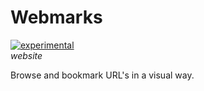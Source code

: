 Webmarks
=============
[![experimental](http://badges.github.io/stability-badges/dist/experimental.svg)](http://github.com/badges/stability-badges) <br>
*website* <br>

Browse and bookmark URL's in a visual way. <br>
